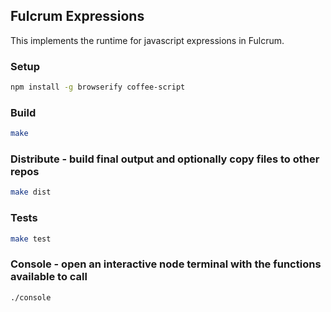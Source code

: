 ## Fulcrum Expressions

This implements the runtime for javascript expressions in Fulcrum.

### Setup
```sh
npm install -g browserify coffee-script
```

### Build

```sh
make
```

### Distribute - build final output and optionally copy files to other repos

```sh
make dist
```

### Tests

```sh
make test
```

### Console - open an interactive node terminal with the functions available to call

```sh
./console
```
